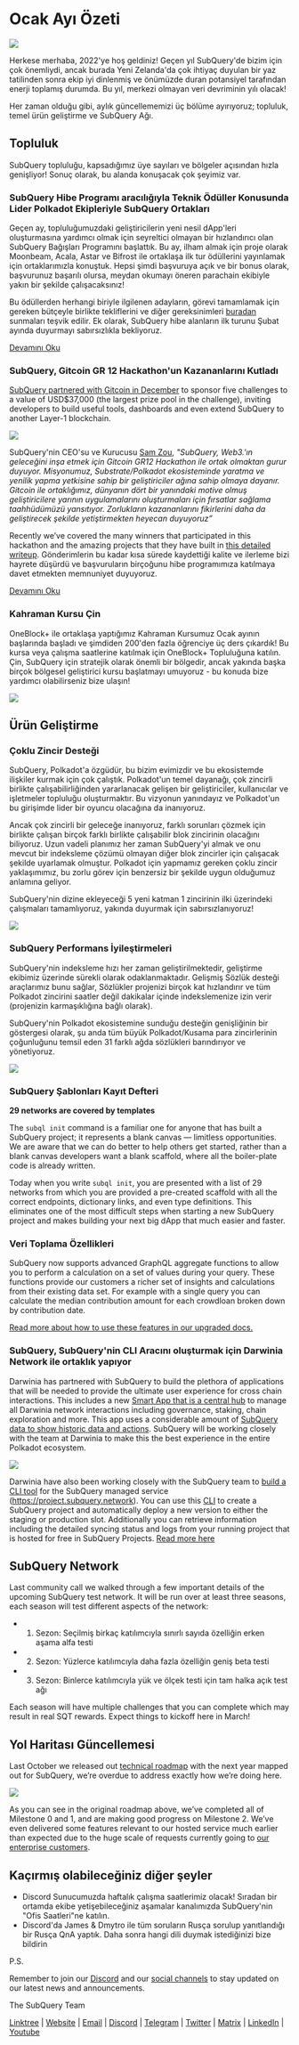 # Ocak Ayı Özeti

![](https://miro.medium.com/max/1400/1*2IMAaY-YYyAdl7YfZqHTAg.png)

Herkese merhaba, 2022'ye hoş geldiniz! Geçen yıl SubQuery'de bizim için çok önemliydi, ancak burada Yeni Zelanda'da çok ihtiyaç duyulan bir yaz tatilinden sonra ekip iyi dinlenmiş ve önümüzde duran potansiyel tarafından enerji toplamış durumda. Bu yıl, merkezi olmayan veri devriminin yılı olacak!

Her zaman olduğu gibi, aylık güncellememizi üç bölüme ayırıyoruz; topluluk, temel ürün geliştirme ve SubQuery Ağı.

## Topluluk

SubQuery topluluğu, kapsadığımız üye sayıları ve bölgeler açısından hızla genişliyor! Sonuç olarak, bu alanda konuşacak çok şeyimiz var.

### SubQuery Hibe Programı aracılığıyla Teknik Ödüller Konusunda Lider Polkadot Ekipleriyle SubQuery Ortakları

Geçen ay, topluluğumuzdaki geliştiricilerin yeni nesil dApp'leri oluşturmasına yardımcı olmak için seyreltici olmayan bir hızlandırıcı olan SubQuery Bağışları Programını başlattık. Bu ay, ilham almak için proje olarak Moonbeam, Acala, Astar ve Bifrost ile ortaklaşa ilk tur ödüllerini yayınlamak için ortaklarımızla konuştuk. Hepsi şimdi başvuruya açık ve bir bonus olarak, başvurunuz başarılı olursa, meydan okumayı öneren parachain ekibiyle yakın bir şekilde çalışacaksınız!

Bu ödüllerden herhangi biriyle ilgilenen adayların, görevi tamamlamak için gereken bütçeyle birlikte tekliflerini ve diğer gereksinimleri [buradan](https://docs.google.com/forms/d/e/1FAIpQLSfmMazkebKwNTWThBkVGaxf2Bg8s4aWZ0ZhwiMCtc9kv4sJHQ/viewform) sunmaları teşvik edilir. Ek olarak, SubQuery hibe alanların ilk turunu Şubat ayında duyurmayı sabırsızlıkla bekliyoruz.

[Devamını Oku](../blogs/20220127-grants-bounties.md)

### SubQuery, Gitcoin GR 12 Hackathon'un Kazananlarını Kutladı

[SubQuery partnered with Gitcoin in December](../blogs/20211120-gitcoin12-hackathon.md) to sponsor five challenges to a value of USD$37,000 (the largest prize pool in the challenge), inviting developers to build useful tools, dashboards and even extend SubQuery to another Layer-1 blockchain.

![](https://miro.medium.com/max/1400/1*BUq3ah1ULNnvLjqxv_vzlQ.png)

SubQuery'nin CEO'su ve Kurucusu [Sam Zou](https://twitter.com/zoujialiu), _"SubQuery, Web3.'ın geleceğini inşa etmek için Gitcoin GR12 Hackathon ile ortak olmaktan gurur duyuyor. Misyonumuz, Substrate/Polkadot ekosisteminde yaratma ve yenilik yapma yetkisine sahip bir geliştiriciler ağına sahip olmaya dayanır. Gitcoin ile ortaklığımız, dünyanın dört bir yanındaki motive olmuş geliştiricilere yarının uygulamalarını oluşturmaları için fırsatlar sağlama taahhüdümüzü yansıtıyor. Zorlukların kazananlarını fikirlerini daha da geliştirecek şekilde yetiştirmekten heyecan duyuyoruz”_

Recently we’ve covered the many winners that participated in this hackathon and the amazing projects that they have built in [this detailed writeup](../blogs/20220120-gr12-winners.md). Gönderimlerin bu kadar kısa sürede kaydettiği kalite ve ilerleme bizi hayrete düşürdü ve başvuruların birçoğunu hibe programımıza katılmaya davet etmekten memnuniyet duyuyoruz.

[Devamını Oku](../blogs/20220120-gr12-winners.md)

### Kahraman Kursu Çin

OneBlock+ ile ortaklaşa yaptığımız Kahraman Kursumuz Ocak ayının başlarında başladı ve şimdiden 200'den fazla öğrenciye üç ders çıkardık! Bu kursa veya çalışma saatlerine katılmak için OneBlock+ Topluluğuna katılın. Çin, SubQuery için stratejik olarak önemli bir bölgedir, ancak yakında başka birçok bölgesel geliştirici kursu başlatmayı umuyoruz - bu konuda bize yardımcı olabilirseniz bize ulaşın!

![](https://miro.medium.com/max/1400/1*_8N000hX1WBM79ZbFyhvYQ.png)

## Ürün Geliştirme

### Çoklu Zincir Desteği

SubQuery, Polkadot'a özgüdür, bu bizim evimizdir ve bu ekosistemde ilişkiler kurmak için çok çalıştık. Polkadot'un temel dayanağı, çok zincirli birlikte çalışabilirliğinden yararlanacak gelişen bir geliştiriciler, kullanıcılar ve işletmeler topluluğu oluşturmaktır. Bu vizyonun yanındayız ve Polkadot'un bu girişimde lider bir oyuncu olacağına da inanıyoruz.

Ancak çok zincirli bir geleceğe inanıyoruz, farklı sorunları çözmek için birlikte çalışan birçok farklı birlikte çalışabilir blok zincirinin olacağını biliyoruz. Uzun vadeli planımız her zaman SubQuery'yi almak ve onu mevcut bir indeksleme çözümü olmayan diğer blok zincirler için çalışacak şekilde uyarlamak olmuştur. Polkadot için yapmamız gereken çoklu zincir yaklaşımımız, bu zorlu görev için benzersiz bir şekilde uygun olduğumuz anlamına geliyor.

SubQuery'nin dizine ekleyeceği 5 yeni katman 1 zincirinin ilki üzerindeki çalışmaları tamamlıyoruz, yakında duyurmak için sabırsızlanıyoruz!

![](https://miro.medium.com/max/1400/1*jD1n5MSjeatjiaF5hY-Wjg.png)

### SubQuery Performans İyileştirmeleri

SubQuery'nin indeksleme hızı her zaman geliştirilmektedir, geliştirme ekibimiz üzerinde sürekli olarak odaklanmaktadır. Gelişmiş Sözlük desteği araçlarımız bunu sağlar, Sözlükler projenizi birçok kat hızlandırır ve tüm Polkadot zincirini saatler değil dakikalar içinde indekslemenize izin verir (projenizin karmaşıklığına bağlı olarak).

SubQuery'nin Polkadot ekosistemine sunduğu desteğin genişliğinin bir göstergesi olarak, şu anda tüm büyük Polkadot/Kusama para zincirlerinin çoğunluğunu temsil eden 31 farklı ağda sözlükleri barındırıyor ve yönetiyoruz.

![](https://miro.medium.com/max/1400/1*WeMY5WnWZ_jvllxidhycUA.png)

### SubQuery Şablonları Kayıt Defteri

**29 networks are covered by templates**

The `subql init` command is a familiar one for anyone that has built a SubQuery project; it represents a blank canvas — limitless opportunities. We are aware that we can do better to help others get started, rather than a blank canvas developers want a blank scaffold, where all the boiler-plate code is already written.

Today when you write `subql init`, you are presented with a list of 29 networks from which you are provided a pre-created scaffold with all the correct endpoints, dictionary links, and even type definitions. This eliminates one of the most difficult steps when starting a new SubQuery project and makes building your next big dApp that much easier and faster.

### Veri Toplama Özellikleri

SubQuery now supports advanced GraphQL aggregate functions to allow you to perform a calculation on a set of values during your query. These functions provide our customers a richer set of insights and calculations from their existing data set. For example with a single query you can calculate the median contribution amount for each crowdloan broken down by contribution date.

[Read more about how to use these features in our upgraded docs.](https://doc.subquery.network/query/aggregate/)

### SubQuery, SubQuery'nin CLI Aracını oluşturmak için Darwinia Network ile ortaklık yapıyor

Darwinia has partnered with SubQuery to build the plethora of applications that will be needed to provide the ultimate user experience for cross chain interactions. This includes a new [Smart App that is a central hub](https://apps.darwinia.network/) to manage all Darwinia network interactions including governance, staking, chain exploration and more. This app uses a considerable amount of [SubQuery data to show historic data and actions](https://explorer.subquery.network/subquery/darwinia-network/smart-app-crab). SubQuery will be working closely with the team at Darwinia to make this the best experience in the entire Polkadot ecosystem.

![](https://miro.medium.com/max/1200/1*bL2Csj9qyamD7txAheCTIg.gif)

Darwinia have also been working closely with the SubQuery team to [build a CLI tool](https://github.com/fewensa/subquery-cli) for the SubQuery managed service (https://project.subquery.network). You can use this [CLI](https://github.com/fewensa/subquery-cli) to create a SubQuery project and automatically deploy a new version to either the staging or production slot. Additionally you can retrieve information including the detailed syncing status and logs from your running project that is hosted for free in SubQuery Projects. [Read more here](../customer_announcements/20220125-subquery-partners-with-darwinia-network-to-build-subquerys-cli-tool.md)

## SubQuery Network

Last community call we walked through a few important details of the upcoming SubQuery test network. It will be run over at least three seasons, each season will test different aspects of the network:

- 1. Sezon: Seçilmiş birkaç katılımcıyla sınırlı sayıda özelliğin erken aşama alfa testi
- 2. Sezon: Yüzlerce katılımcıyla daha fazla özelliğin geniş beta testi
- 3. Sezon: Binlerce katılımcıyla yük ve ölçek testi için tam halka açık test ağı

Each season will have multiple challenges that you can complete which may result in real SQT rewards. Expect things to kickoff here in March!

## Yol Haritası Güncellemesi

Last October we released out [technical roadmap](https://blog.subquery.network/blogs/20211029-roadmap-october.html) with the next year mapped out for SubQuery, we’re overdue to address exactly how we’re doing here.

![](https://miro.medium.com/max/1400/1*2a3SGrW-OG5pbw67jsavvw.jpeg)

As you can see in the original roadmap above, we’ve completed all of Milestone 0 and 1, and are making good progress on Milestone 2. We’ve even delivered some features relevant to our hosted service much earlier than expected due to the huge scale of requests currently going to [our enterprise customers](https://blog.subquery.network/blogs/20211228-enterprise-hosted.html).

## Kaçırmış olabileceğiniz diğer şeyler

- Discord Sunucumuzda haftalık çalışma saatlerimiz olacak! Sıradan bir ortamda ekibe yetişebileceğiniz aşamalar kanalımızda SubQuery'nin "Ofis Saatleri"ne katılın.
- Discord'da James & Dmytro ile tüm soruların Rusça sorulup yanıtlandığı bir Rusça QnA yaptık. Daha sonra hangi dili duymak istediğinizi bize bildirin

P.S.

Remember to join our [Discord](https://discord.com/invite/subquery) and our [social channels](https://linktr.ee/subquerynetwork) to stay updated on our latest news and announcements.

The SubQuery Team

[Linktree](https://linktr.ee/subquerynetwork) | [Website](https://subquery.network/) | [Email](hello@subquery.network) | [Discord](https://discord.com/invite/78zg8aBSMG) | [Telegram](https://t.me/subquerynetwork) | [Twitter](https://twitter.com/subquerynetwork) | [Matrix](https://matrix.to/#/#subquery:matrix.org) | [LinkedIn](https://www.linkedin.com/company/subquery) | [Youtube](https://www.youtube.com/channel/UCi1a6NUUjegcLHDFLr7CqLw)

